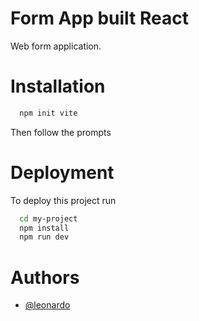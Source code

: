 # Form App built React

Web form application.

# Installation

```bash
  npm init vite
```

Then follow the prompts

# Deployment

To deploy this project run

```bash
  cd my-project
  npm install
  npm run dev
```

# Authors

- [@leonardo](https://github.com/LeoCM889)
